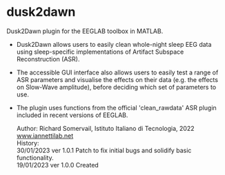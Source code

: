 # dusk2dawn
Dusk2Dawn plugin for the EEGLAB toolbox in MATLAB.

- Dusk2Dawn allows users to easily clean whole-night sleep EEG data using sleep-specific implementations of Artifact Subspace Reconstruction (ASR). 
- The accessible GUI interface also allows users to easily test a range of ASR parameters and visualise the effects on their data (e.g. the effects on Slow-Wave amplitude), before deciding which set of parameters to use. 
- The plugin uses functions from the official 'clean_rawdata' ASR plugin included in recent versions of EEGLAB.

	Author: Richard Somervail, Istituto Italiano di Tecnologia, 2022  
		www.iannettilab.net    
	History:  
	30/01/2023 ver 1.0.1 Patch to fix initial bugs and solidify basic functionality.  
	19/01/2023 ver 1.0.0 Created  
	

